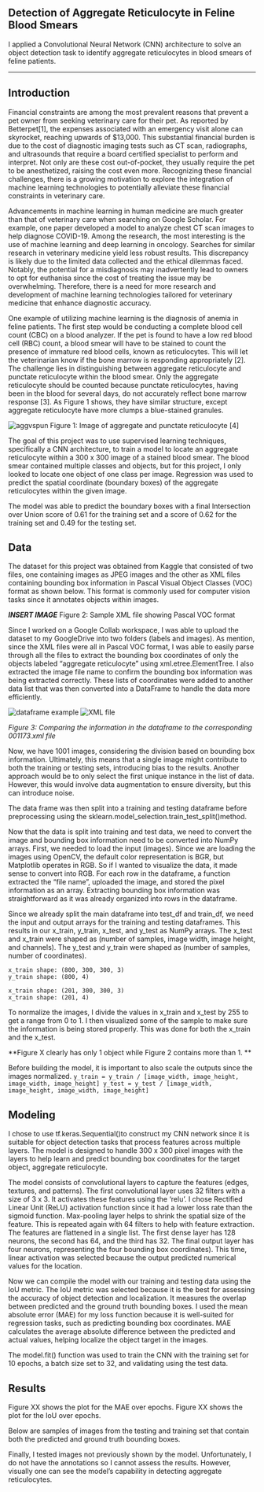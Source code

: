 ## Detection of Aggregate Reticulocyte in Feline Blood Smears

I applied a Convolutional Neural Network (CNN) architecture to solve an object detection task to identify aggregate reticulocytes in blood smears of feline patients. 

***
## Introduction 

Financial constraints are among the most prevalent reasons that prevent a pet owner from seeking veterinary care for their pet. As reported by Betterpet[1], the expenses associated with an emergency visit alone can skyrocket, reaching upwards of $13,000. This substantial financial burden is due to the cost of diagnostic imaging tests such as CT scan, radiographs, and ultrasounds that require a board certified specialist to perform and interpret. Not only are these cost out-of-pocket, they usually require the pet to be anesthetized, raising the cost even more.  Recognizing these financial challenges, there is a growing motivation to explore the integration of machine learning technologies to potentially alleviate these financial constraints in veterinary care. 

Advancements in machine learning in human medicine are much greater than that of veterinary care when searching on Google Scholar. For example, one paper developed a model to analyze chest CT scan images to help diagnose COVID-19. Among the research, the most interesting is the use of machine learning and deep learning in oncology. Searches for similar research in veterinary medicine yield less robust results. This discrepancy is likely due to the limited data collected and the ethical dilemmas faced. Notably, the potential for a misdiagnosis may inadvertently lead to owners to opt for euthanisa since the cost of treating the issue may be overwhelming. Therefore, there is a need for more research and development of machine learning technologies tailored for veterinary medicine that enhance diagnostic accuracy. 

One example of utilizing machine learning is the diagnosis of anemia in feline patients. The first step would be conducting a complete blood cell count (CBC) on a blood analyzer. If the pet is found to have a low red blood cell (RBC) count, a blood smear will have to be stained to count the presence of immature red blood cells, known as reticulocytes. This will let the veterinarian know if the bone marrow is responding appropriately [2]. The challenge lies in distinguishing between aggregate reticulocyte and punctate reticulocyte within the blood smear. Only the aggregate reticulocyte should be counted because punctate reticulocytes, having been in the blood for several days, do not accurately reflect bone marrow response [3]. As Figure 1 shows, they have similar structure, except aggregate reticulocyte have more clumps a blue-stained granules. 

![aggvspun](https://github.com/martineztcindy/martineztcindy.github.io/blob/main/aggregate-punctate-300x179.png?raw=true)
Figure 1: Image of aggregate and punctate reticulocyte [4]

The goal of this project was to use supervised learning techniques, specifically a CNN architecture, to train a model to locate an aggregate reticulocyte within a 300 x 300 image of a stained blood smear. The blood smear contained multiple classes and objects, but for this project, I only looked to locate one object of one class per image. Regression was used to predict the spatial coordinate (boundary boxes) of the aggregate reticulocytes within the given image. 

The model was able to predict the boundary boxes with a final Intersection over Union score of 0.61 for the training set and a score of 0.62 for the training set and 0.49 for the testing set.


## Data 

The dataset for this project was obtained from Kaggle that consisted of two files, one containing images as JPEG images and the other as XML files containing bounding box information in Pascal Visual Object Classes (VOC) format as shown below. This format is commonly used for computer vision tasks since it annotates objects within images. 

***INSERT IMAGE***
Figure 2: Sample XML file showing Pascal VOC format



Since I worked on a Google Collab workspace, I was able to upload the dataset to my GoogleDrive into two folders (labels and images). As mention, since the XML files were all in Pascal VOC format, I was able to easily parse through all the files to extract the bounding box coordinates of only the objects labeled “aggregate reticulocyte” using xml.etree.ElementTree. I also extracted the image file name to confirm the bounding box information was being extracted correctly. These lists of coordinates were added to another data list that was then converted into a DataFrame to handle the data more efficiently. 

![dataframe example](https://github.com/martineztcindy/martineztcindy.github.io/blob/main/Capture.PNG?raw=true)
![XML file](https://github.com/martineztcindy/martineztcindy.github.io/blob/main/Capture2.PNG?raw=true)

*Figure 3: Comparing the information in the dataframe to the corresponding 001173.xml file*

Now, we have 1001 images, considering the division based on bounding box information. Ultimately, this means that a single image might contribute to both the training or testing sets, introducing bias to the results. Another approach would be to only select the first unique instance in the list of data. However, this would involve data augmentation to ensure diversity, but this can introduce noise. 

The data frame was then split into a training and testing dataframe before preprocessing using the sklearn.model_selection.train_test_split()method. 

Now that the data is split into training and test data, we need to convert the image and bounding box information need to be converted into NumPy arrays. First, we needed to load the input (images). Since we are loading the images using OpenCV, the default color representation is BGR, but Matplotlib operates in RGB. So if I wanted to visualize the data, it made sense to convert into RGB. For each row in the dataframe, a function extracted the “file name”, uploaded the image, and stored the pixel information as an array. Extracting bounding box information was straightforward as it was already organized into rows in the dataframe. 

Since we already split the main dataframe into test_df and train_df, we need the input and output arrays for the training and testing dataframes. This results in our x_train, y_train, x_test, and y_test as NumPy arrays. The x_test and x_train were shaped as (number of samples, image width, image height, and channels). The y_test and y_train were shaped as (number of samples, number of coordinates). 

	x_train shape: (800, 300, 300, 3)
	y_train shape: (800, 4)

	x_train shape: (201, 300, 300, 3)
	x_train shape: (201, 4)

To normalize the images, I divide the values in x_train and x_test by 255 to get a range from 0 to 1. I then visualized some of the sample to make sure the information is being stored properly. This was done for both the x_train and the x_test.  

**Figure X clearly has only 1 object while Figure 2 contains more than 1. 
**

Before building the model, it is important to also scale the outputs since the images normalized. 
``y_train = y_train / [image_width, image_height, image_width, image_height]
  y_test = y_test / [image_width, image_height, image_width, image_height]``

  ## Modeling

I chose to use tf.keras.Sequential()to construct my CNN network since it is suitable for object detection tasks that process features across multiple layers. The model is designed to handle 300 x 300 pixel images with the layers to help learn and predict bounding box coordinates for the target object, aggregate reticulocyte. 

The model consists of convolutional layers to capture the features (edges, textures, and patterns). The first convolutional layer uses 32 filters with a size of 3 x 3. It activates these features using the ‘relu’. I chose Rectified Linear Unit (ReLU) activation function since it had a lower loss rate than the sigmoid function. Max-pooling layer helps to shrink the spatial size of the feature. This is repeated again with 64 filters to help with feature extraction. The features are flattened in a single list. The first dense layer has 128 neurons, the second has 64, and the third has 32. The final output layer has four neurons, representing the four bounding box coordinates). This time, linear activation was selected because the output predicted numerical values for the location. 

Now we can compile the model with our training and testing data using the IoU metric. The IoU metric was selected because it is the best for assessing the accuracy of object detection and localization. It measures the overlap between predicted and the ground truth bounding boxes. I used the mean absolute error (MAE) for my loss function because it is well-suited for regression tasks, such as predicting bounding box coordinates. MAE calculates the average absolute difference between the predicted and actual values, helping localize the object target in the images. 

The model.fit() function was used to train the CNN with the training set for 10 epochs, a batch size set to 32, and validating using the test data. 

## Results
Figure XX shows the plot for the MAE over epochs. Figure XX shows the plot for the IoU over epochs. 

Below are samples of images from the testing and training set that contain both the predicted and ground truth bounding boxes. 


Finally, I tested images not previously shown by the model. Unfortunately, I do not have the annotations so I cannot assess the results. However, visually one can see the model’s capability in detecting aggregate reticulocytes. 



